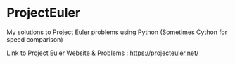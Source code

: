 # ProjectEuler
My solutions to Project Euler problems using Python (Sometimes Cython for speed comparison)


Link to Project Euler Website & Problems :  https://projecteuler.net/
